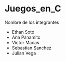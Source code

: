 # Juegos_en_C
Nombre de los integrantes
- Ethan Soto
- Ana Panamito
- Victor Macas
- Sebastian Sanchez
- Julian Vega
